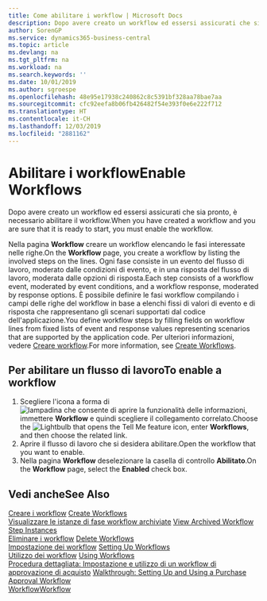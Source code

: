 ```yaml
---
title: Come abilitare i workflow | Microsoft Docs
description: Dopo avere creato un workflow ed essersi assicurati che sia pronto, è necessario abilitare il workflow.
author: SorenGP
ms.service: dynamics365-business-central
ms.topic: article
ms.devlang: na
ms.tgt_pltfrm: na
ms.workload: na
ms.search.keywords: ''
ms.date: 10/01/2019
ms.author: sgroespe
ms.openlocfilehash: 48e95e17938c240862c8c5391bf328aa78bae7aa
ms.sourcegitcommit: cfc92eefa8b06fb426482f54e393f0e6e222f712
ms.translationtype: HT
ms.contentlocale: it-CH
ms.lasthandoff: 12/03/2019
ms.locfileid: "2881162"
---
```

# <a name="enable-workflows"></a><span data-ttu-id="28dab-103">Abilitare i workflow</span><span class="sxs-lookup"><span data-stu-id="28dab-103">Enable Workflows</span></span>
<span data-ttu-id="28dab-104">Dopo avere creato un workflow ed essersi assicurati che sia pronto, è necessario abilitare il workflow.</span><span class="sxs-lookup"><span data-stu-id="28dab-104">When you have created a workflow and you are sure that it is ready to start, you must enable the workflow.</span></span>  

 <span data-ttu-id="28dab-105">Nella pagina **Workflow** creare un workflow elencando le fasi interessate nelle righe.</span><span class="sxs-lookup"><span data-stu-id="28dab-105">On the **Workflow** page, you create a workflow by listing the involved steps on the lines.</span></span> <span data-ttu-id="28dab-106">Ogni fase consiste in un evento del flusso di lavoro, moderato dalle condizioni di evento, e in una risposta del flusso di lavoro, moderata dalle opzioni di risposta.</span><span class="sxs-lookup"><span data-stu-id="28dab-106">Each step consists of a workflow event, moderated by event conditions, and a workflow response, moderated by response options.</span></span> <span data-ttu-id="28dab-107">È possibile definire le fasi workflow compilando i campi delle righe del workflow in base a elenchi fissi di valori di evento e di risposta che rappresentano gli scenari supportati dal codice dell'applicazione.</span><span class="sxs-lookup"><span data-stu-id="28dab-107">You define workflow steps by filling fields on workflow lines from fixed lists of event and response values representing scenarios that are supported by the application code.</span></span> <span data-ttu-id="28dab-108">Per ulteriori informazioni, vedere [Creare workflow](across-how-to-create-workflows.md).</span><span class="sxs-lookup"><span data-stu-id="28dab-108">For more information, see [Create Workflows](across-how-to-create-workflows.md).</span></span>  

## <a name="to-enable-a-workflow"></a><span data-ttu-id="28dab-109">Per abilitare un flusso di lavoro</span><span class="sxs-lookup"><span data-stu-id="28dab-109">To enable a workflow</span></span>  
1.  <span data-ttu-id="28dab-110">Scegliere l'icona a forma di ![lampadina che consente di aprire la funzionalità delle informazioni](media/ui-search/search_small.png "Informazioni sull'operazione che si desidera eseguire"), immettere **Workflow** e quindi scegliere il collegamento correlato.</span><span class="sxs-lookup"><span data-stu-id="28dab-110">Choose the ![Lightbulb that opens the Tell Me feature](media/ui-search/search_small.png "Tell me what you want to do") icon, enter **Workflows**, and then choose the related link.</span></span>  
2.  <span data-ttu-id="28dab-111">Aprire il flusso di lavoro che si desidera abilitare.</span><span class="sxs-lookup"><span data-stu-id="28dab-111">Open the workflow that you want to enable.</span></span>  
3.  <span data-ttu-id="28dab-112">Nella pagina **Workflow** deselezionare la casella di controllo **Abilitato**.</span><span class="sxs-lookup"><span data-stu-id="28dab-112">On the **Workflow** page, select the **Enabled** check box.</span></span>  

## <a name="see-also"></a><span data-ttu-id="28dab-113">Vedi anche</span><span class="sxs-lookup"><span data-stu-id="28dab-113">See Also</span></span>  
 <span data-ttu-id="28dab-114">[Creare i workflow](across-how-to-create-workflows.md) </span><span class="sxs-lookup"><span data-stu-id="28dab-114">[Create Workflows](across-how-to-create-workflows.md) </span></span>  
 <span data-ttu-id="28dab-115">[Visualizzare le istanze di fase workflow archiviate](across-how-to-view-archived-workflow-step-instances.md) </span><span class="sxs-lookup"><span data-stu-id="28dab-115">[View Archived Workflow Step Instances](across-how-to-view-archived-workflow-step-instances.md) </span></span>  
 <span data-ttu-id="28dab-116">[Eliminare i workflow](across-how-to-delete-workflows.md) </span><span class="sxs-lookup"><span data-stu-id="28dab-116">[Delete Workflows](across-how-to-delete-workflows.md) </span></span>  
 <span data-ttu-id="28dab-117">[Impostazione dei workflow](across-set-up-workflows.md) </span><span class="sxs-lookup"><span data-stu-id="28dab-117">[Setting Up Workflows](across-set-up-workflows.md) </span></span>  
 <span data-ttu-id="28dab-118">[Utilizzo dei workflow](across-use-workflows.md) </span><span class="sxs-lookup"><span data-stu-id="28dab-118">[Using Workflows](across-use-workflows.md) </span></span>  
 <span data-ttu-id="28dab-119">[Procedura dettagliata: Impostazione e utilizzo di un workflow di approvazione di acquisto](walkthrough-setting-up-and-using-a-purchase-approval-workflow.md) </span><span class="sxs-lookup"><span data-stu-id="28dab-119">[Walkthrough: Setting Up and Using a Purchase Approval Workflow](walkthrough-setting-up-and-using-a-purchase-approval-workflow.md) </span></span>  
 [<span data-ttu-id="28dab-120">Workflow</span><span class="sxs-lookup"><span data-stu-id="28dab-120">Workflow</span></span>](across-workflow.md)   
